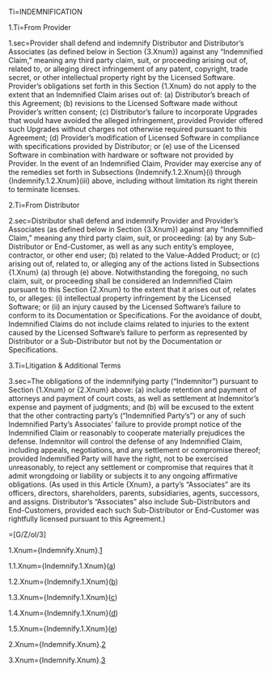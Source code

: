 Ti=INDEMNIFICATION 

1.Ti=From Provider

1.sec=Provider shall defend and indemnify Distributor and Distributor’s Associates (as defined below in Section {3.Xnum}) against any “Indemnified Claim,” meaning any third party claim, suit, or proceeding arising out of, related to, or alleging direct infringement of any patent, copyright, trade secret, or other intellectual property right by the Licensed Software. Provider’s obligations set forth in this Section {1.Xnum} do not apply to the extent that an Indemnified Claim arises out of: (a) Distributor’s breach of this Agreement; (b) revisions to the Licensed Software made without Provider’s written consent; (c) Distributor’s failure to incorporate Upgrades that would have avoided the alleged infringement, provided Provider offered such Upgrades without charges not otherwise required pursuant to this Agreement; (d) Provider’s modification of Licensed Software in compliance with specifications provided by Distributor; or (e) use of the Licensed Software in combination with hardware or software not provided by Provider. In the event of an Indemnified Claim, Provider may exercise any of the remedies set forth in Subsections {Indemnify.1.2.Xnum}(i) through {Indemnify.1.2.Xnum}(iii) above, including without limitation its right therein to terminate licenses.

2.Ti=From Distributor

2.sec=Distributor shall defend and indemnify Provider and Provider’s Associates (as defined below in Section {3.Xnum}) against any “Indemnified Claim,” meaning any third party claim, suit, or proceeding: (a) by any Sub-Distributor or End-Customer, as well as any such entity’s employee, contractor, or other end user; (b) related to the Value-Added Product; or (c) arising out of, related to, or alleging any of the actions listed in Subsections {1.Xnum} (a) through (e) above. Notwithstanding the foregoing, no such claim, suit, or proceeding shall be considered an Indemnified Claim pursuant to this Section {2.Xnum} to the extent that it arises out of, relates to, or alleges: (i) intellectual property infringement by the Licensed Software; or (ii) an injury caused by the Licensed Software’s failure to conform to its Documentation or Specifications. For the avoidance of doubt, Indemnified Claims do not include claims related to injuries to the extent caused by the Licensed Software’s failure to perform as represented by Distributor or a Sub-Distributor but not by the Documentation or Specifications.

3.Ti=Litigation & Additional Terms

3.sec=The obligations of the indemnifying party (“Indemnitor”) pursuant to Section {1.Xnum} or {2.Xnum} above: (a) include retention and payment of attorneys and payment of court costs, as well as settlement at Indemnitor’s expense and payment of judgments; and (b) will be excused to the extent that the other contracting party’s (“Indemnified Party’s”) or any of such Indemnified Party’s Associates’ failure to provide prompt notice of the Indemnified Claim or reasonably to cooperate materially prejudices the defense. Indemnitor will control the defense of any Indemnified Claim, including appeals, negotiations, and any settlement or compromise thereof; provided Indemnified Party will have the right, not to be exercised unreasonably, to reject any settlement or compromise that requires that it admit wrongdoing or liability or subjects it to any ongoing affirmative obligations. (As used in this Article {Xnum}, a party’s “Associates” are its officers, directors, shareholders, parents, subsidiaries, agents, successors, and assigns. Distributor’s “Associates” also include Sub-Distributors and End-Customers, provided each such Sub-Distributor or End-Customer was rightfully licensed pursuant to this Agreement.)

=[G/Z/ol/3]

1.Xnum={Indemnify.Xnum}.<a href="#Indemnify.1.sec" class="xref">1</a>

1.1.Xnum={Indemnify.1.Xnum}(<a href="#Indemnify.1.sec" class="xref">a</a>)

1.2.Xnum={Indemnify.1.Xnum}(<a href="#Indemnify.1.sec" class="xref">b</a>)

1.3.Xnum={Indemnify.1.Xnum}(<a href="#Indemnify.1.sec" class="xref">c</a>)

1.4.Xnum={Indemnify.1.Xnum}(<a href="#Indemnify.1.sec" class="xref">d</a>)

1.5.Xnum={Indemnify.1.Xnum}(<a href="#Indemnify.1.sec" class="xref">e</a>)


2.Xnum={Indemnify.Xnum}.<a href="#Indemnify.2.sec" class="xref">2</a>

3.Xnum={Indemnify.Xnum}.<a href="#Indemnify.3.sec" class="xref">3</a>
